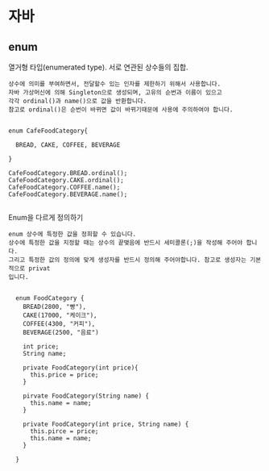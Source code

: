 # 자바

## enum

  열거형 타입(enumerated type). 서로 연관된 상수들의 집합.

    상수에 의미를 부여하면서, 전달할수 있는 인자를 제한하기 위해서 사용합니다.
    자바 가상머신에 의해 Singleton으로 생성되며, 고유의 순번과 이름이 있으고 
    각각 ordinal()과 name()으로 값을 반환합니다.
    참고로 ordinal()은 순번이 바뀌면 값이 바뀌기때문에 사용에 주의하여야 합니다.

  ```

  enum CafeFoodCategory{

    BREAD, CAKE, COFFEE, BEVERAGE
    
  }

  CafeFoodCategory.BREAD.ordinal();
  CafeFoodCategory.CAKE.ordinal();
  CafeFoodCategory.COFFEE.name();
  CafeFoodCategory.BEVERAGE.name();
    
  ```

  Enum을 다르게 정의하기

    enum 상수에 특정한 값을 정희할 수 있습니다.
    상수에 특정한 값을 지정할 때는 상수의 끝맺음에 반드시 세미콜론(;)을 작성해 주어야 합니다. 
    그리고 특정한 값의 정의에 맞게 생성자를 반드시 정의해 주어야합니다. 참고로 생성자는 기본적으로 privat
    입니다.


  ```

    enum FoodCategory {
      BREAD(2800, "빵"),
      CAKE(17000, "케이크"),
      COFFEE(4300, "커피"),
      BEVERAGE(2500, "음료")

      int price;
      String name;

      private FoodCategory(int price){
        this.price = price;
      }

      pirvate FoodCategory(String name) {
        this.name = name;
      }

      private FoodCategory(int price, String name) {
        this.pirce = price;
        this.name = name;
      }
      
    }
  
  ```
    


